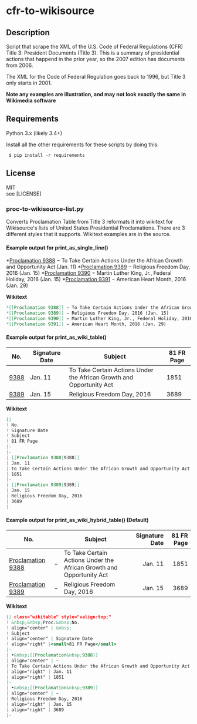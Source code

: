 # cfr-to-wikisource

## Description
Script that scrape the XML of the U.S. Code of Federal Regulations (CFR) Title 3:
President Documents (Title 3).  This is a summary of presidential actions that happend in
the prior year, so the 2007 edition has documents from 2006.

The XML for the Code of Federal Regulation goes back to 1996, but Title
3 only starts in 2001.

**Note any examples are illustration, and may not look exactly the same in Wikimedia software**

## Requirements
Python 3.x  (likely 3.4+)

Install all the other requirements for these scripts by doing this:

```
 $ pip install -r requirements
```

## License
MIT   
see [LICENSE]



### proc-to-wikisource-list.py

Converts  Proclamation Table from Title 3 reformats it into wikitext for Wikisource's
lists of United States Presidential Proclamations.  There are 3 different
styles that it supports. Wikitext examples are in the source.

#### Example output for print_as_single_line()

*[Proclamation 9388](https://en.wikisource.org/wiki/Proclamation_9388) − To Take Certain Actions Under the African Growth and Opportunity Act (Jan. 11)
*[Proclamation 9389](https://en.wikisource.org/wiki/Proclamation_9389) − Religious Freedom Day, 2016 (Jan. 15)
*[Proclamation 9390](https://en.wikisource.org/wiki/Proclamation_9390) − Martin Luther King, Jr., Federal Holiday, 2016 (Jan. 15)
*[Proclamation 9391](https://en.wikisource.org/wiki/Proclamation_9391) − American Heart Month, 2016 (Jan. 29)

**Wikitext**
```MediaWiki
*[[Proclamation 9388]] − To Take Certain Actions Under the African Growth and Opportunity Act (Jan. 11)
*[[Proclamation 9389]] − Religious Freedom Day, 2016 (Jan. 15)
*[[Proclamation 9390]] − Martin Luther King, Jr., Federal Holiday, 2016 (Jan. 15)
*[[Proclamation 9391]] − American Heart Month, 2016 (Jan. 29)
```

#### Example output for print_as_wiki_table()

| No.                                                      | Signature Date |  Subject                                                             | 81 FR Page |
| -------------------------------------------------------- | -------------- | -------------------------------------------------------------------- | ---------- |
| [9388](https://en.wikisource.org/wiki/Proclamation_9388) | Jan. 11        | To Take Certain Actions Under the African Growth and Opportunity Act | 1851       |
| [9389](https://en.wikisource.org/wiki/Proclamation_9389) | Jan. 15        | Religious Freedom Day, 2016                                          | 3689       |


**Wikitext**
```MediaWiki
{|
! No.
! Signature Date
! Subject
! 81 FR Page
|-
|-
| [[Proclamation 9388|9388]]
| Jan. 11
| To Take Certain Actions Under the African Growth and Opportunity Act
| 1851
|-
| [[Proclamation 9389|9389]]
| Jan. 15
| Religious Freedom Day, 2016
| 3689
|-
```


#### Example output for print_as_wiki_hybrid_table() (Default)

| No.                                                                   |     | Subject                                                              | Signature Date | 81 FR Page |
| --------------------------------------------------------------------- |:---:| -------------------------------------------------------------------- | --------------:| ----------:|
| [Proclamation 9388](https://en.wikisource.org/wiki/Proclamation_9388) | −   | To Take Certain Actions Under the African Growth and Opportunity Act | Jan. 11        | 1851       |
| [Proclamation 9389](https://en.wikisource.org/wiki/Proclamation_9389) | −   | Religious Freedom Day, 2016                                          | Jan. 15        | 3689       |

**Wikitext**
```MediaWiki
{| class="wikitable" style="valign:top;"
! &nbsp;&nbsp;Proc.&nbsp;No.
! align="center" | &nbsp;
! Subject
! align="center" | Signature Date
! align="right" |<small>81 FR Page</small>
|-
| •&nbsp;[[Proclamation&nbsp;9388]]
| align="center" | −
| To Take Certain Actions Under the African Growth and Opportunity Act
| align="right" | Jan. 11
| align="right" | 1851
|-
| •&nbsp;[[Proclamation&nbsp;9389]]
| align="center" | −
| Religious Freedom Day, 2016
| align="right" | Jan. 15
| align="right" | 3689
|-
```
